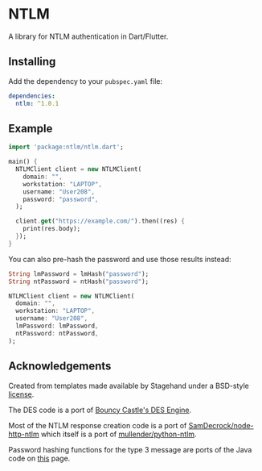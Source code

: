 # NTLM

A library for NTLM authentication in Dart/Flutter.

## Installing

Add the dependency to your `pubspec.yaml` file:

```yaml
dependencies:
  ntlm: ^1.0.1
```

## Example

```dart
import 'package:ntlm/ntlm.dart';

main() {
  NTLMClient client = new NTLMClient(
    domain: "",
    workstation: "LAPTOP",
    username: "User208",
    password: "password",
  );

  client.get("https://example.com/").then((res) {
    print(res.body);
  });
}
```

You can also pre-hash the password and use those results instead:

```dart
String lmPassword = lmHash("password");
String ntPassword = ntHash("password");

NTLMClient client = new NTLMClient(
  domain: "",
  workstation: "LAPTOP",
  username: "User208",
  lmPassword: lmPassword,
  ntPassword: ntPassword,
);
```

## Acknowledgements

Created from templates made available by Stagehand under a BSD-style
[license](https://github.com/dart-lang/stagehand/blob/master/LICENSE).

The DES code is a port of
[Bouncy Castle's DES Engine](https://github.com/bcgit/bc-java/blob/master/core/src/main/java/org/bouncycastle/crypto/engines/DESEngine.java).

Most of the NTLM response creation code is a port of [SamDecrock/node-http-ntlm](https://github.com/SamDecrock/node-http-ntlm)
which itself is a port of [mullender/python-ntlm](https://github.com/mullender/python-ntlm).

Password hashing functions for the type 3 message are ports of the Java code on
[this](http://davenport.sourceforge.net/ntlm.html#appendixD) page.